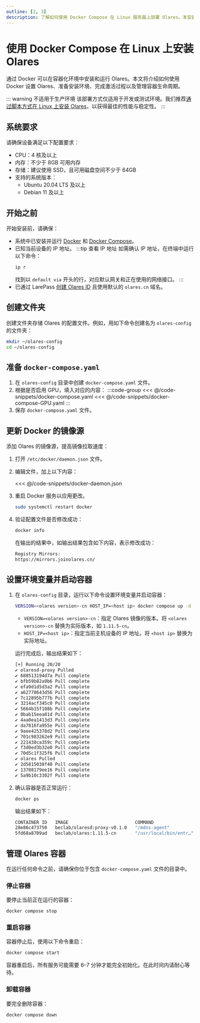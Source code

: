 ```yaml
---
outline: [2, 3]
description: 了解如何使用 Docker Compose 在 Linux 服务器上部署 Olares。本安装指南涵盖系统要求、配置、安装、激活以及容器管理的相关内容。
---
```

# 使用 Docker Compose 在 Linux 上安装 Olares
通过 Docker 可以在容器化环境中安装和运行 Olares。本文将介绍如何使用 Docker 设置 Olares、准备安装环境、完成激活过程以及管理容器生命周期。

::: warning 不适用于生产环境
该部署方式仅适用于开发或测试环境。我们推荐[通过脚本方式在 Linux 上安装 Olares](/zh/manual/get-started/install-olares.md)，以获得最佳的性能与稳定性。
:::

<!--@include: ./reusables.md{36,41}-->

## 系统要求

请确保设备满足以下配置要求：

- CPU：4 核及以上
- 内存：不少于 8GB 可用内存
- 存储：建议使用 SSD，且可用磁盘空间不少于 64GB
- 支持的系统版本：
   - Ubuntu 20.04 LTS 及以上
   - Debian 11 及以上

## 开始之前
开始安装前，请确保：
- 系统中已安装并运行 [Docker](https://docs.docker.com/engine/install/) 和 [Docker Compose](https://docs.docker.com/compose/install/)。
- 已知当前设备的 IP 地址。
  :::tip 查看 IP 地址
  如需确认 IP 地址，在终端中运行以下命令：
  ```bash
  ip r
  ```
  找到以 `default via` 开头的行，对应默认网关和正在使用的网络接口。
  :::
- 已通过 LarePass [创建 Olares ID](/zh/manual/get-started/create-olares-id.md) 且使用默认的 `olares.cn` 域名。

## 创建文件夹
创建文件夹存储 Olares 的配置文件。例如，用如下命令创建名为 `olares-config` 的文件夹：

```bash
mkdir ~/olares-config
cd ~/olares-config
```
## 准备 `docker-compose.yaml`
1. 在 `olares-config` 目录中创建 `docker-compose.yaml` 文件。
2. 根据是否启用 GPU，填入对应的内容：
   :::code-group
   <<< @/code-snippets/docker-compose.yaml
   <<< @/code-snippets/docker-compose-GPU.yaml
   :::
3. 保存 `docker-compose.yaml` 文件。

## 更新 Docker 的镜像源
添加 Olares 的镜像源，提高镜像拉取速度：
1. 打开 `/etc/docker/daemon.json` 文件。
2. 编辑文件，加上以下内容：

   <<< @/code-snippets/docker-daemon.json
3. 重启 Docker 服务以应用更改。
   ```bash
   sudo systemctl restart docker
   ```
4. 验证配置文件是否修改成功：
   ```bash
   docker info
   ```
   在输出的结果中，如输出结果包含如下内容，表示修改成功：

   ```bash
   Registry Mirrors:
   https://mirrors.joinolares.cn/
   ```
## 设置环境变量并启动容器

1. 在 `olares-config` 目录，运行以下命令设置环境变量并启动容器：
   ```bash
   VERSION=<olares version>-cn HOST_IP=<host ip> docker compose up -d
   ```
   - `VERSION=<olares version>-cn`：指定 Olares 镜像的版本。将 `<olares version>-cn` 替换为实际版本，如 `1.11.5-cn`。
   - `HOST_IP=<host ip>`：指定当前主机设备的 IP 地址。将 `<host ip>` 替换为实际地址。

   运行完成后，输出结果如下：
   ```bash
   [+] Running 20/20
   ✔ olaresd-proxy Pulled                                                                           67.8s
   ✔ 688513194d7a Pull complete                                                                    6.8s
   ✔ bfb59b82a9b6 Pull complete                                                                    6.9s
   ✔ efa9d1d5d3a2 Pull complete                                                                    9.5s
   ✔ a62778643d56 Pull complete                                                                    9.6s
   ✔ 7c12895b777b Pull complete                                                                    9.6s
   ✔ 3214acf345c0 Pull complete                                                                   13.6s
   ✔ 5664b15f108b Pull complete                                                                   14.1s
   ✔ 0bab15eea81d Pull complete                                                                   14.2s
   ✔ 4aa0ea1413d3 Pull complete                                                                   15.0s
   ✔ da7816fa955e Pull complete                                                                   15.1s
   ✔ 9aee425378d2 Pull complete                                                                   15.1s
   ✔ 701c983262e9 Pull complete                                                                   36.2s
   ✔ 221438ca359c Pull complete                                                                   36.3s
   ✔ f3d0ed3b32e0 Pull complete                                                                   36.4s
   ✔ 70d5c1f325f6 Pull complete                                                                   43.2s
   ✔ olares Pulled                                                                                5863.6s
   ✔ 2d5815038f40 Pull complete                                                                 5759.0s
   ✔ 13788179ee16 Pull complete                                                                 5831.6s
   ✔ 5a9b10c3302f Pull complete                                                                 5831.7s
    ```

2. 确认容器是否正常运行：
   ```bash
   docker ps
   ```
   输出结果如下：
   ```bash
   CONTAINER ID   IMAGE                         COMMAND                  CREATED              STATUS              PORTS                   NAMES
   28e86c473750   beclab/olaresd:proxy-v0.1.0   "/mdns-agent"            About a minute ago   Up About a minute                           olares-olaresd-proxy-1
   5fd68a8709ad   beclab/olares:1.11.5-cn       "/usr/local/bin/entr…"   2 minutes ago        Up About a minute   0.0.0.0:80->80/tcp...   olares-olares-1
   ```

<!--@include: ./install-and-activate-olares.md-->

## 管理 Olares 容器
在运行任何命令之前，请确保你位于包含 `docker-compose.yaml` 文件的目录中。
### 停止容器
要停止当前正在运行的容器：
```bash
docker compose stop
```

### 重启容器
容器停止后，使用以下命令重启：
```bash
docker compose start
```
容器重启后，所有服务可能需要 6–7 分钟才能完全初始化。在此时间内请耐心等待。

### 卸载容器
要完全删除容器：
```bash
docker compose down
```

<!--@include: ./reusables.md{30,34}-->
   
   

